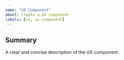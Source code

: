 ```yaml
---
name: "UX Component"
about: Create a UX component
labels: [ux, ux-component]
---
```


## Summary

A clear and concise description of the UX component.

